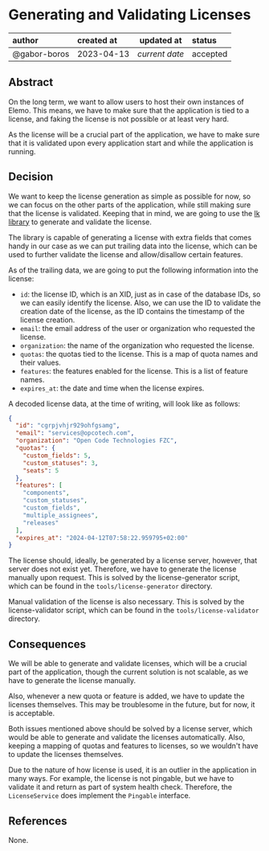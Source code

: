 # Generating and Validating Licenses

| author       | created at | updated at     | status   |
|:-------------|:-----------|----------------|:---------|
| @gabor-boros | 2023-04-13 | _current date_ | accepted |

## Abstract

On the long term, we want to allow users to host their own instances of Elemo.
This means, we have to make sure that the application is tied to a license, and
faking the license is not possible or at least very hard.

As the license will be a crucial part of the application, we have to make sure
that it is validated upon every application start and while the application is
running.

## Decision

We want to keep the license generation as simple as possible for now, so we can
focus on the other parts of the application, while still making sure that the
license is validated. Keeping that in mind, we are going to use the
[lk library][lk] to generate and validate the license.

The library is capable of generating a license with extra fields that comes
handy in our case as we can put trailing data into the license, which can be
used to further validate the license and allow/disallow certain features.

As of the trailing data, we are going to put the following information into the
license:

* `id`: the license ID, which is an XID, just as in case of the database IDs,
  so we can easily identify the license. Also, we can use the ID to validate
  the creation date of the license, as the ID contains the timestamp of the
  license creation.
* `email`: the email address of the user or organization who requested the
  license.
* `organization`: the name of the organization who requested the license.
* `quotas`: the quotas tied to the license. This is a map of quota names and
  their values.
* `features`: the features enabled for the license. This is a list of feature
  names.
* `expires_at`: the date and time when the license expires.

A decoded license data, at the time of writing, will look like as follows:

```json
{
  "id": "cgrpjvhjr929ohfgsamg",
  "email": "services@opcotech.com",
  "organization": "Open Code Technologies FZC",
  "quotas": {
    "custom_fields": 5,
    "custom_statuses": 3,
    "seats": 5
  },
  "features": [
    "components",
    "custom_statuses",
    "custom_fields",
    "multiple_assignees",
    "releases"
  ],
  "expires_at": "2024-04-12T07:58:22.959795+02:00"
}
```

The license should, ideally, be generated by a license server, however, that
server does not exist yet. Therefore, we have to generate the license manually
upon request. This is solved by the license-generator script, which can be
found in the `tools/license-generator` directory.

Manual validation of the license is also necessary. This is solved by the
license-validator script, which can be found in the `tools/license-validator`
directory.

[lk]: https://github.com/hyperboloide/lk

## Consequences

We will be able to generate and validate licenses, which will be a crucial part
of the application, though the current solution is not scalable, as we have to
generate the license manually.

Also, whenever a new quota or feature is added, we have to update the licenses
themselves. This may be troublesome in the future, but for now, it is
acceptable.

Both issues mentioned above should be solved by a license server, which would
be able to generate and validate the licenses automatically. Also, keeping a
mapping of quotas and features to licenses, so we wouldn't have to update the
licenses themselves.

Due to the nature of how license is used, it is an outlier in the application
in many ways. For example, the license is not pingable, but we have to validate
it and return as part of system health check. Therefore, the `LicenseService`
does implement the `Pingable` interface.

## References

None.
